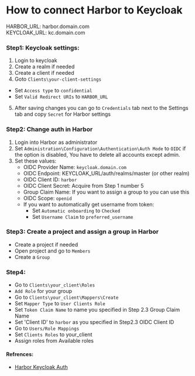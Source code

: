 <!-- Space: RD -->
<!-- Title: How to connect Harbor to Keycloak -->
# How to connect Harbor to Keycloak

HARBOR_URL: harbor.domain.com  
KEYCLOAK_URL: kc.domain.com

### Step1: Keycloak settings:
1. Login to keycloak
2. Create a realm if needed
3.  Create a client if needed
4. Goto `Clients\your-client-settings`
  - Set `Access type` to `confidential`
  - Set `Valid Redirect URIs` to `HARBOR_URL`
5. After saving changes you can go to `Credentials` tab next to the Settings tab and copy `Secret` for Harbor settings

### Step2: Change auth in Harbor
1. Login into Harbor as administrator
2. Set `Administration\Configuration\Authentication\Auth Mode` to `OIDC`
  if the option is disabled, You have to delete all accounts except admin.
3. Set these values:
    - OIDC Provider Name: `keycloak.domain.com`
    - OIDC Endpoint: KEYCLOAK_URL/auth/realms/master (or other realm)
    - OIDC Client ID: `harbor`
    - OIDC Client Secret: Acquire from Step 1 number 5
    - Group Claim Name: If you want to assign a group to you can use this
    - OIDC Scope: `openid`
    - If you want to automatically get username from token:
      - Set `Automatic onboarding` to `Checked`
      - Set `Username Claim` to `preferred_username`

### Step3: Create a project and assign a group in Harbor
- Create a project if needed
- Open project and go to `Members`
- Create a `Group`

### Step4: 
- Go to `Clients\your_client\Roles`
- `Add Role` for your group
- Go to `Clients\your_client\Mappers\Create`
- Set `Mapper Type` to `User Clients Role`
- Set `Token Claim Name` to name you specified in Step 2.3 Group Claim Name
- Set 'Client ID' to `harbor` as you specified in Step2.3 OIDC Client ID
- Go to `Users/Role Mappings`
- Set `Clients Roles` to your_client
- Assign roles from Available roles 
#### Refrences:
- [Harbor Keycloak Auth](https://blog.lazybit.ch/harbor-keycloak-auth/)
